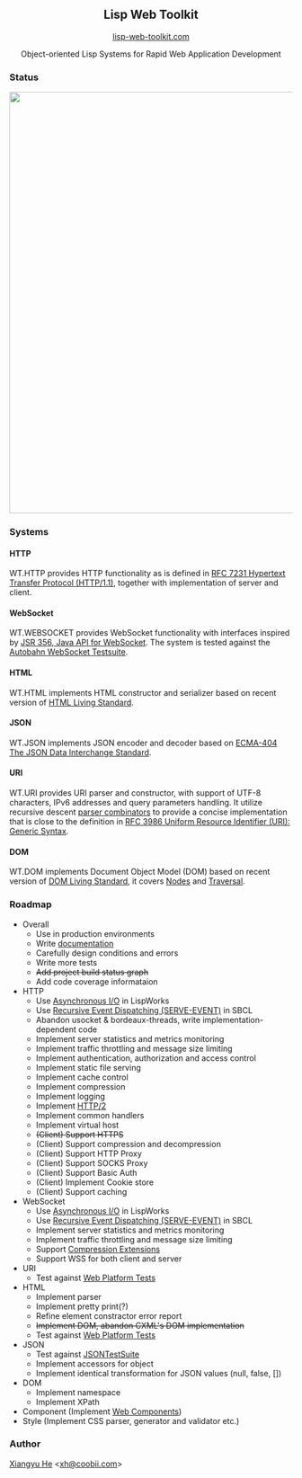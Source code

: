 <h2 align="center">Lisp Web Toolkit</h2>

<p align="center">
    <a href="https://lisp-web-toolkit.com">lisp-web-toolkit.com</a>
</p>

<p align="center">
Object-oriented Lisp Systems for Rapid Web Application Development
</p>

### Status

<a href="https://lisp-web-toolkit.com/status">
    <img src="https://lisp-web-toolkit.com/status.png" width="750">
</a>

### Systems

#### HTTP
WT.HTTP provides HTTP functionality as is defined in [RFC 7231 Hypertext Transfer Protocol (HTTP/1.1)](https://www.ietf.org/rfc/rfc7231.txt), together with implementation of server and client.

#### WebSocket
WT.WEBSOCKET provides WebSocket functionality with interfaces inspired by [JSR 356, Java API for WebSocket](https://www.oracle.com/technetwork/articles/java/jsr356-1937161.html). The system is tested against the [Autobahn WebSocket Testsuite](https://github.com/crossbario/autobahn-testsuite).

#### HTML
WT.HTML implements HTML constructor and serializer based on recent version of [HTML Living Standard](https://html.spec.whatwg.org/multipage/).

#### JSON
WT.JSON implements JSON encoder and decoder based on [ECMA-404 The JSON Data Interchange Standard](https://www.json.org/json-en.html).

#### URI
WT.URI provides URI parser and constructor, with support of UTF-8 characters, IPv6 addresses and query parameters handling. It utilize recursive descent [parser combinators](https://www.cs.nott.ac.uk/~pszgmh/monparsing.pdf) to provide a concise implementation that is close to the definition in [RFC 3986 Uniform Resource Identifier (URI): Generic Syntax](https://tools.ietf.org/html/rfc3986).

#### DOM
WT.DOM implements Document Object Model (DOM) based on recent version of [DOM Living Standard](https://dom.spec.whatwg.org/), it covers [Nodes](https://dom.spec.whatwg.org/#nodes) and [Traversal](https://dom.spec.whatwg.org/#traversal).

### Roadmap

* Overall
  * Use in production environments
  * Write [documentation](https://lisp-web-toolkit.com)
  * Carefully design conditions and errors
  * Write more tests
  * <s>Add project build status graph</s>
  * Add code coverage informataion
* HTTP
  * Use [Asynchronous I/O](http://www.lispworks.com/documentation/lw71/LW/html/lw-192.htm) in LispWorks
  * Use [Recursive Event Dispatching (SERVE-EVENT)](https://github.com/sbcl/sbcl/blob/master/src/code/serve-event.lisp) in SBCL 
  * Abandon usocket & bordeaux-threads, write implementation-dependent code
  * Implement server statistics and metrics monitoring
  * Implement traffic throttling and message size limiting
  * Implement authentication, authorization and access control
  * Implement static file serving
  * Implement cache control
  * Implement compression
  * Implement logging
  * Implement [HTTP/2](https://tools.ietf.org/html/rfc7540)
  * Implement common handlers
  * Implement virtual host
  * <s>(Client) Support HTTPS</s>
  * (Client) Support compression and decompression
  * (Client) Support HTTP Proxy
  * (Client) Support SOCKS Proxy
  * (Client) Support Basic Auth
  * (Client) Implement Cookie store
  * (Client) Support caching
* WebSocket
  * Use [Asynchronous I/O](http://www.lispworks.com/documentation/lw71/LW/html/lw-192.htm) in LispWorks
  * Use [Recursive Event Dispatching (SERVE-EVENT)](https://github.com/sbcl/sbcl/blob/master/src/code/serve-event.lisp) in SBCL
  * Implement server statistics and metrics monitoring
  * Implement traffic throttling and message size limiting
  * Support [Compression Extensions](https://tools.ietf.org/html/rfc7692)
  * Support WSS for both client and server
* URI
  * Test against [Web Platform Tests](https://github.com/web-platform-tests/wpt)
* HTML
  * Implement parser
  * Implement pretty print(?)
  * Refine element constractor error report
  * <s>Implement DOM, abandon CXML's DOM implementation</s>
  * Test against [Web Platform Tests](https://github.com/web-platform-tests/wpt)
* JSON
  * Test against [JSONTestSuite](https://github.com/nst/JSONTestSuite)
  * Implement accessors for object
  * Implement identical transformation for JSON values (null, false, [])
* DOM
  * Implement namespace
  * Implement XPath
* Component (Implement [Web Components](https://developer.mozilla.org/en-US/docs/Web/Web_Components))
* Style (Implement CSS parser, generator and validator etc.)


### Author
[Xiangyu He](https://xh.coobii.com) <[xh@coobii.com](mailto:xh@coobii.com)>
